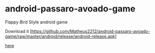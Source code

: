 # android-passaro-avoado-game
Flappy Bird Style android game

Download it [https://github.com/Matheus2212/android-passaro-avoado-game/raw/master/android/release/android-release.apk]

[here](../master/android/release/android-release.apk)
